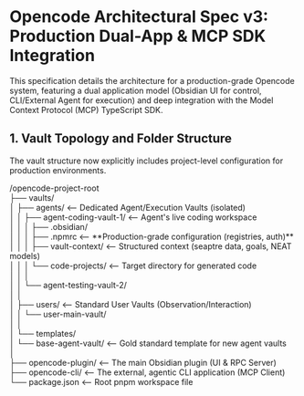 # **Opencode Architectural Spec v3: Production Dual-App & MCP SDK Integration**

This specification details the architecture for a production-grade Opencode system, featuring a dual application model (Obsidian UI for control, CLI/External Agent for execution) and deep integration with the Model Context Protocol (MCP) TypeScript SDK.

## **1\. Vault Topology and Folder Structure**

The vault structure now explicitly includes project-level configuration for production environments.

/opencode-project-root  
├── vaults/  
│   ├── agents/                   \<-- Dedicated Agent/Execution Vaults (isolated)  
│   │   ├── agent-coding-vault-1/  \<-- Agent's live coding workspace  
│   │   │   ├── .obsidian/  
│   │   │   ├── .npmrc             \<-- \*\*Production-grade configuration (registries, auth)\*\*  
│   │   │   ├── vault-context/     \<-- Structured context (seaptre data, goals, NEAT models)  
│   │   │   └── code-projects/     \<-- Target directory for generated code  
│   │   │  
│   │   └── agent-testing-vault-2/  
│   │  
│   ├── users/                    \<-- Standard User Vaults (Observation/Interaction)  
│   │   └── user-main-vault/  
│   │  
│   └── templates/  
│       └── base-agent-vault/      \<-- Gold standard template for new agent vaults  
│  
├── opencode-plugin/              \<-- The main Obsidian plugin (UI & RPC Server)  
├── opencode-cli/                 \<-- The external, agentic CLI application (MCP Client)  
└── package.json                  \<-- Root pnpm workspace file  
